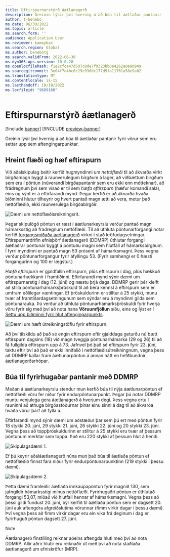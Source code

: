 ```yaml
---
title: Eftirspurnarstýrð áætlanagerð
description: Greinin lýsir því hvernig á að búa til áætlaðar pantanir fyrir vörur sem eru settar upp sem aftengingarpunktar.
author: t-benebo
ms.date: 06/30/2022
ms.topic: article
ms.search.form: ''
audience: Application User
ms.reviewer: kamaybac
ms.search.region: Global
ms.author: benebotg
ms.search.validFrom: 2022-06-30
ms.dyn365.ops.version: 10.0.28
ms.openlocfilehash: f1e2cfca47d507c8de7f9323bb8e4262a0e90949
ms.sourcegitcommit: 3e04f7e4bc0c29c936dc177d5fa11761a58e9a02
ms.translationtype: MT
ms.contentlocale: is-IS
ms.lasthandoff: 10/18/2022
ms.locfileid: "9689160"
---
```

# <a name="demand-driven-planning"></a>Eftirspurnarstýrð áætlanagerð

[!include [banner](../../includes/banner.md)]
[!INCLUDE [preview-banner](../../includes/preview-banner.md)]
<!-- KFM: Preview until further notice -->

Greinin lýsir því hvernig á að búa til áætlaðar pantanir fyrir vörur sem eru settar upp sem aftengingarpunktar.

## <a name="net-flow-and-qualified-demand"></a>Hreint flæði og hæf eftirspurn

Við aðalskipulag beitir kerfið hugmyndinni um *nettóflæði* til að ákvarða virkt birgðamagn byggt á raunverulegum birgðum á lager, að viðbættum birgðum sem eru í pöntun (núverandi birgðapantanir sem eru ekki enn mótteknar), að frádregnum því sem vísað er til sem *hæfa eftirspurn* (hæfur komandi sala), eins og sýnt er á eftirfarandi mynd. Þegar kerfið er að ákvarða hvaða biðminni hlutur tilheyrir og hvert pantað magn ætti að vera, metur það nettóflæðið, ekki raunverulega birgðabirgðir.

![Dæmi um nettóflæðisreikningsrit.](media/ddmrp-net-flow-example.png "Dæmi um nettóflæðisreikningsrit")

Þegar skipulögð pöntun er ræst í áætlunarkeyrslu verður pantað magn hámarksstig að frádregnum nettóflæði. Til að úthluta pöntunarforgangi notar kerfið [forgangsmiðaða áætlanagerð](priority-based-planning.md) virkni í stað kröfudagsetningar. Eftirspurnardrifin efnisþörf áætlanagerð (DDMRP) úthlutar forgangi áætlaðrar pöntunar byggt á pöntuðu magni sem hlutfall af hámarksbirgðum. Í fyrri myndinni er pantað magn 53 prósent af hámarksmagni. Þess vegna verður pöntunarforgangur fyrir áfyllingu 53. (Fyrir samhengi er 0 hæsti forgangurinn og 100 er lægstur.)

*Hæfð eftirspurn* er gjaldfallin eftirspurn, plús eftirspurn í dag, plús hækkuð pöntunarhækkanir í framtíðinni. Eftirfarandi mynd sýnir dæmi um eftirspurnarstig í dag (12. júní) og næstu þrjá daga. DDMRP gerir þér kleift að stilla pöntunarhámarksþröskuld til að bera kennsl á eftirspurn sem er umfram eðlilegar væntingar. Ef þröskuldurinn er stilltur á 25 stykki, munu tvær af framtíðardagsetningunum sem sýndar eru á myndinni gilda sem pöntunarauka. Þú verður að úthluta pöntunarhámarksþröskuldi fyrir hverja vöru fyrir sig með því að nota hana **Vöruumfjöllun** síðu, eins og lýst er í [Settu upp biðminni fyrir hlut aftengingarpunkts](ddmrp-buffer-profile-and-levels.md#set-up-buffers).

![Dæmi um hæft útreikningstöflu fyrir eftirspurn.](media/ddmrp-net-qualified-demand-example.png "Dæmi um hæft útreikningstöflu fyrir eftirspurn")

Að því tilskildu að það sé engin eftirspurn eftir gjalddaga geturðu nú bætt eftirspurn dagsins (18) við magn tveggja pöntunarhámarka (29 og 26) til að fá fullgilda eftirspurn upp á 73. Jafnvel þó það sé eftirspurn fyrir 23. júní, taktu eftir því að það er ekki innifalið í nettóflæðisútreikningnum, vegna þess að DDMRP kallar fram áætlunarpöntun á annan hátt en hefðbundnir áætlanagerðarhópar.

## <a name="generating-planned-orders-with-ddmrp"></a>Búa til fyrirhugaðar pantanir með DDMRP

Meðan á áætlunarkeyrslu stendur mun kerfið búa til nýja áætlunarpöntun ef nettóflæði vöru fer niður fyrir endurpöntunarpunkt. Þegar þú notar DDMRP muntu venjulega gera áætlanagerð á hverjum degi. Þess vegna ertu í rauninni að athuga birgðastöðurnar þínar einu sinni á dag til að ákvarða hvaða vörur þarf að fylla á.

Eftirfarandi mynd sýnir dæmi um aðstæður þar sem þú ert með pöntun fyrir 18 stykki 20. júní, 29 stykki 21. júní, 26 stykki 22. júní og 20 stykki 23. júní. Vegna þess að toppþröskuldurinn er stilltur á 25 stykki eru tvær af þessum pöntunum merktar sem toppa. Það eru 220 stykki af þessum hlut á hendi.

![Skipulagsdæmi 1.](media/ddmrp-planning-example-1.png "Skipulagsdæmi 1")

Ef þú keyrir aðaláætlanagerð núna mun það búa til áætlaða pöntun ef nettóflæðið finnst fara niður fyrir endurpöntunarpunktinn (219 stykki í þessu dæmi).

![Skipulagsdæmi 2.](media/ddmrp-planning-example-2.png "Skipulagsdæmi 2")

Þetta dæmi framleiðir áætlaða innkaupapöntun fyrir magnið 130, sem jafngildir hámarksstigi mínus nettóflæði. Fyrirhugaðri pöntun er úthlutað forgangi 53,07, miðað við hlutfall hennar af hámarksmagni. Vegna þess að þessi gildi fundust 20. júní, býr kerfið til áætlaða pöntun sem er dagsett 20. júní auk aftengdra afgreiðslutíma vörunnar (fimm virkir dagar í þessu dæmi). Því vegna þess að fimm virkir dagar eru ein vika frá deginum í dag er fyrirhuguð pöntun dagsett 27. júní.

> [!NOTE]
> Áætlanagerð fínstilling reiknar aðeins aftengda hluti með því að nota DDMRP. Allir aðrir hlutir eru reiknaðir út með því að nota staðlaða áætlanagerð um efniskröfur (MRP).
